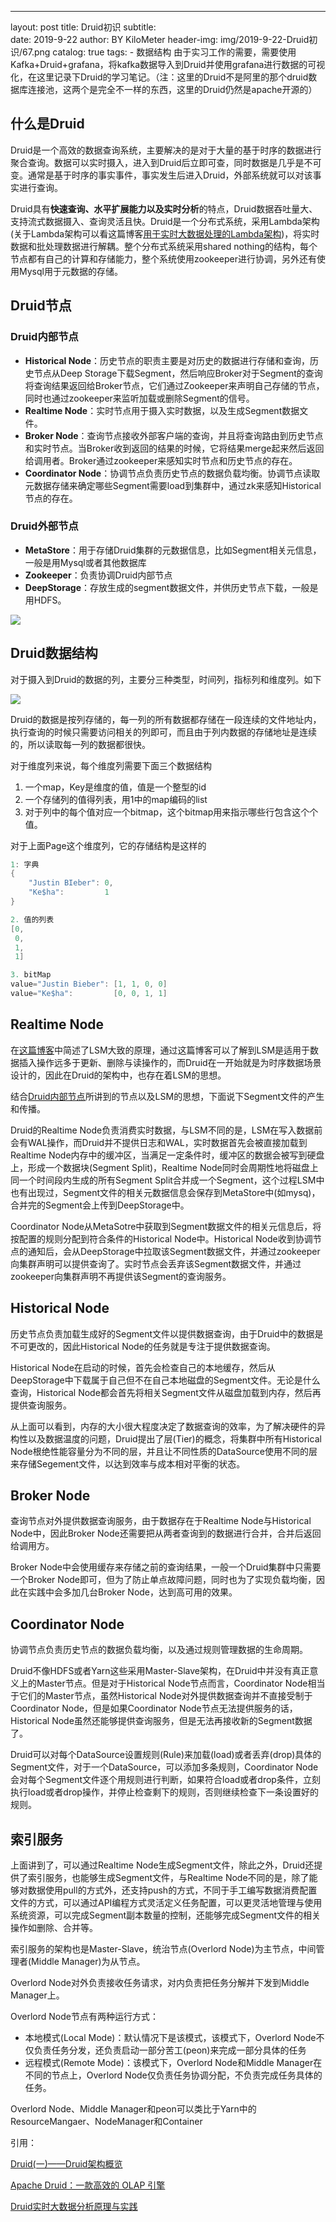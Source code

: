---
layout:     post
title:      Druid初识
subtitle:   
date:       2019-9-22
author:     BY KiloMeter
header-img: img/2019-9-22-Druid初识/67.png
catalog: true
tags:
    - 数据结构
由于实习工作的需要，需要使用Kafka+Druid+grafana，将kafka数据导入到Druid并使用grafana进行数据的可视化，在这里记录下Druid的学习笔记。（注：这里的Druid不是阿里的那个druid数据库连接池，这两个是完全不一样的东西，这里的Druid仍然是apache开源的）

## 什么是Druid

Druid是一个高效的数据查询系统，主要解决的是对于大量的基于时序的数据进行聚合查询。数据可以实时摄入，进入到Druid后立即可查，同时数据是几乎是不可变。通常是基于时序的事实事件，事实发生后进入Druid，外部系统就可以对该事实进行查询。

Druid具有**快速查询、水平扩展能力以及实时分析**的特点，Druid数据吞吐量大、支持流式数据摄入、查询灵活且快。Druid是一个分布式系统，采用Lambda架构(关于Lambda架构可以看这篇博客[用于实时大数据处理的Lambda架构](https://blog.csdn.net/brucesea/article/details/45937875))，将实时数据和批处理数据进行解耦。整个分布式系统采用shared nothing的结构，每个节点都有自己的计算和存储能力，整个系统使用zookeeper进行协调，另外还有使用Mysql用于元数据的存储。

## Druid节点

### <span id="DruidInnerNode">Druid内部节点</span>

* **Historical Node**：历史节点的职责主要是对历史的数据进行存储和查询，历史节点从Deep Storage下载Segment，然后响应Broker对于Segment的查询将查询结果返回给Broker节点，它们通过Zookeeper来声明自己存储的节点，同时也通过zookeeper来监听加载或删除Segment的信号。
* **Realtime Node**：实时节点用于摄入实时数据，以及生成Segment数据文件。
* **Broker Node**：查询节点接收外部客户端的查询，并且将查询路由到历史节点和实时节点。当Broker收到返回的结果的时候，它将结果merge起来然后返回给调用者。Broker通过zookeeper来感知实时节点和历史节点的存在。
* **Coordinator Node**：协调节点负责历史节点的数据负载均衡。协调节点读取元数据存储来确定哪些Segment需要load到集群中，通过zk来感知Historical节点的存在。

### Druid外部节点

* **MetaStore**：用于存储Druid集群的元数据信息，比如Segment相关元信息，一般是用Mysql或者其他数据库
* **Zookeeper**：负责协调Druid内部节点
* **DeepStorage**：存放生成的segment数据文件，并供历史节点下载，一般是用HDFS。

![](/img/2019-9-22-Druid初识/Druid节点关系.png)





## Druid数据结构

对于摄入到Druid的数据的列，主要分三种类型，时间列，指标列和维度列。如下

![](/img/2019-9-22-Druid初识/Druid数据结构.webp)

Druid的数据是按列存储的，每一列的所有数据都存储在一段连续的文件地址内，执行查询的时候只需要访问相关的列即可，而且由于列内数据的存储地址是连续的，所以读取每一列的数据都很快。

对于维度列来说，每个维度列需要下面三个数据结构

1. 一个map，Key是维度的值，值是一个整型的id
2. 一个存储列的值得列表，用1中的map编码的list
3. 对于列中的每个值对应一个bitmap，这个bitmap用来指示哪些行包含这个个值。

对于上面Page这个维度列，它的存储结构是这样的

```csharp
1: 字典
{
    "Justin BIeber": 0,
    "Ke$ha":         1
}

2. 值的列表
[0,
 0,
 1,
 1]

3. bitMap
value="Justin Bieber": [1, 1, 0, 0]
value="Ke$ha":         [0, 0, 1, 1]
```



## Realtime Node

在[这篇博客](https://zhouyimian.github.io/2019/08/04/LSM/)中简述了LSM大致的原理，通过这篇博客可以了解到LSM是适用于数据插入操作远多于更新、删除与读操作的，而Druid在一开始就是为时序数据场景设计的，因此在Druid的架构中，也存在着LSM的思想。

结合[Druid内部节点](#DruidInnerNode)所讲到的节点以及LSM的思想，下面说下Segment文件的产生和传播。

Druid的Realtime Node负责消费实时数据，与LSM不同的是，LSM在写入数据前会有WAL操作，而Druid并不提供日志和WAL，实时数据首先会被直接加载到Realtime Node内存中的缓冲区，当满足一定条件时，缓冲区的数据会被写到硬盘上，形成一个数据块(Segment Split)，Realtime Node同时会周期性地将磁盘上同一个时间段内生成的所有Segment Split合并成一个Segment，这个过程LSM中也有出现过，Segment文件的相关元数据信息会保存到MetaStore中(如mysq)，合并完的Segment会上传到DeepStorage中。

Coordinator Node从MetaSotre中获取到Segment数据文件的相关元信息后，将按配置的规则分配到符合条件的Historical Node中。Historical Node收到协调节点的通知后，会从DeepStorage中拉取该Segment数据文件，并通过zookeeper向集群声明可以提供查询了。实时节点会丢弃该Segment数据文件，并通过zookeeper向集群声明不再提供该Segment的查询服务。

## Historical Node

历史节点负责加载生成好的Segment文件以提供数据查询，由于Druid中的数据是不可更改的，因此Historical Node的任务就是专注于提供数据查询。

Historical Node在启动的时候，首先会检查自己的本地缓存，然后从DeepStorage中下载属于自己但不在自己本地磁盘的Segment文件。无论是什么查询，Historical Node都会首先将相关Segment文件从磁盘加载到内存，然后再提供查询服务。

从上面可以看到，内存的大小很大程度决定了数据查询的效率，为了解决硬件的异构性以及数据温度的问题，Druid提出了层(Tier)的概念，将集群中所有Historical Node根绝性能容量分为不同的层，并且让不同性质的DataSource使用不同的层来存储Segement文件，以达到效率与成本相对平衡的状态。

## Broker Node

查询节点对外提供数据查询服务，由于数据存在于Realtime Node与Historical Node中，因此Broker Node还需要把从两者查询到的数据进行合并，合并后返回给调用方。

Broker Node中会使用缓存来存储之前的查询结果，一般一个Druid集群中只需要一个Broker Node即可，但为了防止单点故障问题，同时也为了实现负载均衡，因此在实践中会多加几台Broker Node，达到高可用的效果。

## Coordinator Node

协调节点负责历史节点的数据负载均衡，以及通过规则管理数据的生命周期。

Druid不像HDFS或者Yarn这些采用Master-Slave架构，在Druid中并没有真正意义上的Master节点。但是对于Historical Node节点而言，Coordinator Node相当于它们的Master节点，虽然Historical Node对外提供数据查询并不直接受制于Coordinator Node，但是如果Coordinator Node节点无法提供服务的话，Historical Node虽然还能够提供查询服务，但是无法再接收新的Segment数据了。

Druid可以对每个DataSource设置规则(Rule)来加载(load)或者丢弃(drop)具体的Segment文件，对于一个DataSource，可以添加多条规则，Coordinator Node会对每个Segment文件逐个用规则进行判断，如果符合load或者drop条件，立刻执行load或者drop操作，并停止检查剩下的规则，否则继续检查下一条设置好的规则。

## 索引服务

上面讲到了，可以通过Realtime Node生成Segment文件，除此之外，Druid还提供了索引服务，也能够生成Segment文件，与Realtime Node不同的是，除了能够对数据使用pull的方式外，还支持push的方式，不同于手工编写数据消费配置文件的方式，可以通过API编程方式灵活定义任务配置，可以更灵活地管理与使用系统资源，可以完成Segment副本数量的控制，还能够完成Segment文件的相关操作如删除、合并等。

索引服务的架构也是Master-Slave，统治节点(Overlord Node)为主节点，中间管理者(Middle Manager)为从节点。

Overlord Node对外负责接收任务请求，对内负责把任务分解并下发到Middle Manager上。

Overlord Node节点有两种运行方式：

* 本地模式(Local Mode)：默认情况下是该模式，该模式下，Overlord Node不仅负责任务分发，还负责启动一部分苦工(peon)来完成一部分具体的任务
* 远程模式(Remote Mode)：该模式下，Overlord Node和Middle Manager在不同的节点上，Overlord Node仅负责任务协调分配，不负责完成任务具体的任务。

Overlord Node、Middle Manager和peon可以类比于Yarn中的ResourceMangaer、NodeManager和Container



引用：

[Druid(一)——Druid架构概览](https://www.jianshu.com/p/852bb8cfed6b)

[Apache Druid：一款高效的 OLAP 引擎](https://yuzhouwan.com/posts/5845/)

[Druid实时大数据分析原理与实践](https://book.douban.com/subject/26954670/)

